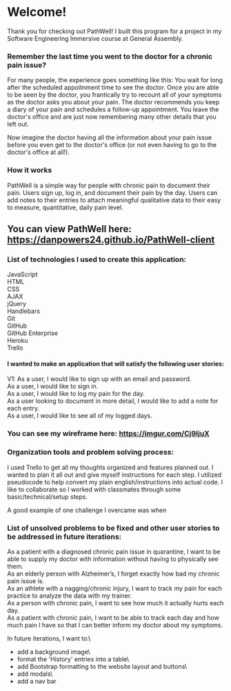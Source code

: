 
# Welcome! #

Thank you for checking out PathWell! I built this program for a project in my Software Engineering Immersive course at General Assembly.

### Remember the last time you went to the doctor for a chronic pain issue? ###

For many people, the experience goes something like this: You wait for long after the scheduled appoitnment time to see the doctor. Once you are able to be seen by the doctor, you frantically try to recount all of your symptoms as the doctor asks you about your pain. The doctor recommends you keep a diary of your pain and schedules a follow-up appointment. You leave the doctor's office and are just now remembering many other details that you left out.

Now imagine the doctor having all the information about your pain issue before you even get to the doctor's office (or not even having to go to the doctor's office at all!).

### How it works ###

PathWell is a simple way for people with chronic pain to document their pain. Users sign up, log in, and document their pain by the day. Users can add notes to their entries to attach meaningful qualitative data to their easy to measure, quantitative, daily pain level.

## You can **view PathWell** here: https://danpowers24.github.io/PathWell-client #

### **List of technologies** I used to create this application:
JavaScript\
HTML\
CSS\
AJAX\
jQuery\
Handlebars\
Git\
GitHub\
GitHub Enterprise\
Heroku\
Trello

#### I wanted to make an application that will satisfy the following **user stories**:
V1:
As a user, I would like to sign up with an email and password.\
As a user, I would like to sign in.\
As a user, I would like to log my pain for the day.\
As a user looking to document in more detail, I would like to add a note for each entry.\
As a user, I would like to see all of my logged days.

### You can see my **wireframe** here: https://imgur.com/Cj9IjuX #

### Organization tools and **problem solving process**: #

I used Trello to get all my thoughts organized and features planned out. I wanted to plan it all out and give myself instructions for each step. I utilized pseudocode to help convert my plain english/instructions into actual code. I like to collaborate so I worked with classmates through some basic/technical/setup steps.

A good example of one challenge I overcame was when

### List of **unsolved problems** to be fixed and **other user stories** to be addressed in future iterations: #

As a patient with a diagnosed chronic pain issue in quarantine, I want to be able to supply my doctor with information without having to physically see them.\
As an elderly person with Alzheimer’s, I forget exactly how bad my chronic pain issue is.\
As an athlete with a nagging/chronic injury, I want to track my pain for each practice to analyze the data with my trainer.\
As a person with chronic pain, I want to see how much it actually hurts each day.\
As a patient with chronic pain, I want to be able to track each day and how much pain I have so that I can better inform my doctor about my symptoms.

In future iterations, I want to:\
- add a background image\
- format the 'History' entries into a table\
- add Bootstrap formatting to the website layout and buttons\
- add modals\
- add a nav bar
